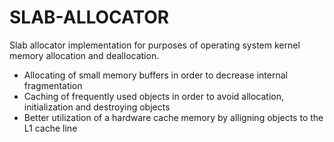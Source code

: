 # SLAB-ALLOCATOR
Slab allocator implementation for purposes of operating system kernel memory allocation and deallocation.  
* Allocating of small memory buffers in order to decrease internal fragmentation
* Caching of frequently used objects in order to avoid allocation, initialization and destroying objects
* Better utilization of a hardware cache memory by alligning objects to the L1 cache line
